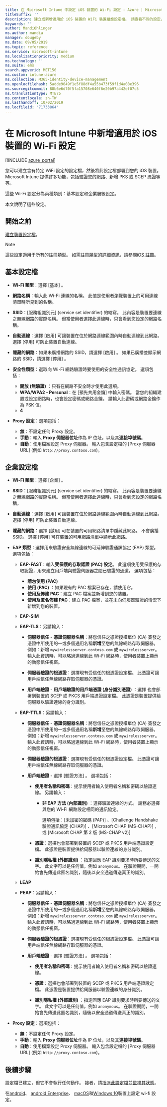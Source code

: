 ```yaml
---
title: 在 Microsoft Intune 中設定 iOS 裝置的 Wi-Fi 設定 - Azure | Microsoft Docs
titleSuffix: ''
description: 建立或新增適用於 iOS 裝置的 WiFi 裝置組態設定檔。 請查看不同的設定，包括在 Microsoft Intune 中新增憑證、選擇 EAP 類型，以及選取驗證方法。
keywords: ''
author: MandiOhlinger
ms.author: mandia
manager: dougeby
ms.date: 09/05/2019
ms.topic: reference
ms.service: microsoft-intune
ms.localizationpriority: medium
ms.technology: ''
ms.suite: ems
search.appverid: MET150
ms.custom: intune-azure
ms.collection: M365-identity-device-management
ms.openlocfilehash: 5adde9049f1e5f88df4a55b473f59f1d4a08e396
ms.sourcegitcommit: 88b6e6d70f5fa15708e640f6e20b97a442ef07c5
ms.translationtype: MTE75
ms.contentlocale: zh-TW
ms.lasthandoff: 10/02/2019
ms.locfileid: "71733864"
---
```

# <a name="add-wi-fi-settings-for-ios-devices-in-microsoft-intune"></a>在 Microsoft Intune 中新增適用於 iOS 裝置的 Wi-Fi 設定

[!INCLUDE [azure_portal](../includes/azure_portal.md)]

您可以建立含有特定 WiFi 設定的設定檔，然後將此設定檔部署到您的 iOS 裝置。 Microsoft Intune 提供許多功能，包括驗證您的網路、新增 PKS 或 SCEP 憑證等等。

這些 Wi-Fi 設定分為兩種類別：基本設定和企業層級設定。

本文說明了這些設定。

## <a name="before-you-begin"></a>開始之前

[建立裝置設定檔](../device-profile-create.md)。

> [!NOTE]
> 這些設定適用于所有的註冊類型。 如需註冊類型的詳細資訊，請參閱[iOS 註冊](../enrollment/ios-enroll.md)。

## <a name="basic-profiles"></a>基本設定檔

- **Wi-Fi 類型**：選擇 [基本]  。
- **網路名稱**：輸入此 Wi-Fi 連線的名稱。 此值是使用者瀏覽裝置上的可用連線清單時所見到的名稱。
- **SSID**：[服務組識別元]  (service set identifier) 的縮寫。 此內容是裝置要連線之無線網路的實際名稱。 但當使用者選擇此連線時，只會看到您設定的網路名稱。
- **自動連線**：選擇 [啟用]  可讓裝置在位於網路連線範圍內時自動連線到此網路。 選擇 [停用]  可防止裝置自動連線。
- **隱藏的網路**：如果未廣播網路的 SSID，請選擇 [啟用]  。 如果已廣播並顯示網路的 SSID，請選擇 [停用]  。
- **安全性類型**：選取向 Wi-Fi 網路驗證時要使用的安全性通訊協定。 選項包括：

  - **開放 (無驗證)** ：只有在網路不安全時才使用此選項。
  - **WPA/WPA2 - Personal**：在 [預先共用金鑰]  中輸入密碼。 當您的組織建置或設定網路時，也會設定密碼或網路金鑰。 請輸入此密碼或網路金鑰作為 PSK 值。
  - **4**

- **Proxy 設定**：選項包括：
  - **無**：不設定任何 Proxy 設定。
  - **手動**：輸入 **Proxy 伺服器位址**作為 IP 位址，以及其**連接埠號碼**。
  - **自動**：使用檔案設定 Proxy 伺服器。 輸入包含設定檔的 [Proxy 伺服器 URL]  (例如 `http://proxy.contoso.com`)。

## <a name="enterprise-profiles"></a>企業設定檔

- **Wi-Fi 類型**：選擇 [企業]  。
- **SSID**：[服務組識別元]  (service set identifier) 的縮寫。 此內容是裝置要連線之無線網路的實際名稱。 但當使用者選擇此連線時，只會看到您設定的網路名稱。
- **自動連線**：選擇 [啟用]  可讓裝置在位於網路連線範圍內時自動連線到此網路。 選擇 [停用]  可防止裝置自動連線。
- **隱藏的網路**：選擇 [啟用]  可在裝置的可用網路清單中隱藏此網路。 不會廣播 SSID。 選擇 [停用]  可在裝置的可用網路清單中顯示此網路。

- **EAP 類型**：選擇用來驗證安全無線連線的可延伸驗證通訊協定 (EAP) 類型。 選項包括：

  - **EAP-FAST**：輸入**受保護的存取認證 (PAC) 設定**。 此選項使用受保護的存取認證，用來建立用戶端與驗證伺服器之間已驗證的通道。 選項包括：
    - **請勿使用 (PAC)**
    - **使用 (PAC)** ：如果現有的 PAC 檔案已存在，請使用它。
    - **使用及佈建 PAC**：建立 PAC 檔案並新增到您的裝置。
    - **使用及匿名佈建 PAC**：建立 PAC 檔案，並在未向伺服器驗證的情況下新增到您的裝置。

  - **EAP-SIM**

  - **EAP-TLS**：另請輸入：

    - **伺服器信任** - **憑證伺服器名稱**：將您信任之憑證授權單位 (CA) 簽發之憑證中所使用的一或多個通用名稱**新增**至您的無線網路存取伺服器。 例如：新增 `mywirelessserver.contoso.com` 或 `mywirelessserver`。 輸入此資訊時，可以略過連線到此 Wi-Fi 網路時，使用者裝置上顯示的動態信任視窗。
    - **伺服器驗證的根憑證**：選擇現有受信任的根憑證設定檔。 此憑證可讓用戶端信任無線網路存取伺服器的憑證。

    - **用戶端驗證** - **用戶端驗證的用戶端憑證 (身分識別憑證)** ：選擇 也會部署到裝置的 SCEP 或 PKCS 用戶端憑證設定檔。 此憑證是裝置提供給伺服器以驗證連線的身分識別。

  - **EAP-TTLS**：另請輸入：

    - **伺服器信任** - **憑證伺服器名稱**：將您信任之憑證授權單位 (CA) 簽發之憑證中所使用的一或多個通用名稱**新增**至您的無線網路存取伺服器。 例如：新增 `mywirelessserver.contoso.com` 或 `mywirelessserver`。 輸入此資訊時，可以略過連線到此 Wi-Fi 網路時，使用者裝置上顯示的動態信任視窗。
    - **伺服器驗證的根憑證**：選擇現有受信任的根憑證設定檔。 此憑證可讓用戶端信任無線網路存取伺服器的憑證。

    - **用戶端驗證** - 選擇 [驗證方法]  。 選項包括：

      - **使用者名稱和密碼**：提示使用者輸入使用者名稱和密碼以驗證連線。 另請輸入：
        - **非 EAP 方法 (內部識別)** ：選擇驗證連線的方式。 請務必選擇與您的 Wi-Fi 網路設定相同的通訊協定。

          選項包括：[未加密的密碼 (PAP)]  、[Challenge Handshake 驗證通訊協定 (CHAP)]  、[Microsoft CHAP (MS-CHAP)]  ，或 [Microsoft CHAP 第 2 版 (MS-CHAP v2)] 

      - **憑證**：選擇也會部署到裝置的 SCEP 或 PKCS 用戶端憑證設定檔。 此憑證是裝置提供給伺服器以驗證連線的身分識別。

      - **識別隱私權 (外部識別)** ：指定回應 EAP 識別要求時所要傳送的文字。 此文字可以是任何值，例如 `anonymous`。 在驗證期間，一開始會先傳送此匿名識別，隨後以安全通道傳送真正的識別。

  - **LEAP**

  - **PEAP**：另請輸入：

    - **伺服器信任** - **憑證伺服器名稱**：將您信任之憑證授權單位 (CA) 簽發之憑證中所使用的一或多個通用名稱**新增**至您的無線網路存取伺服器。 例如：新增 `mywirelessserver.contoso.com` 或 `mywirelessserver`。 輸入此資訊時，可以略過連線到此 Wi-Fi 網路時，使用者裝置上顯示的動態信任視窗。
    - **伺服器驗證的根憑證**：選擇現有受信任的根憑證設定檔。 此憑證可讓用戶端信任無線網路存取伺服器的憑證。

    - **用戶端驗證** - 選擇 [驗證方法]  。 選項包括：

      - **使用者名稱和密碼**：提示使用者輸入使用者名稱和密碼以驗證連線。 

      - **憑證**：選擇也會部署到裝置的 SCEP 或 PKCS 用戶端憑證設定檔。 此憑證是裝置提供給伺服器以驗證連線的身分識別。

      - **識別隱私權 (外部識別)** ：指定回應 EAP 識別要求時所要傳送的文字。 此文字可以是任何值，例如 `anonymous`。 在驗證期間，一開始會先傳送此匿名識別，隨後以安全通道傳送真正的識別。

- **Proxy 設定**：選項包括：
  - **無**：不設定任何 Proxy 設定。
  - **手動**：輸入 **Proxy 伺服器位址**作為 IP 位址，以及其**連接埠號碼**。
  - **自動**：使用檔案設定 Proxy 伺服器。 輸入包含設定檔的 [Proxy 伺服器 URL]  (例如 `http://proxy.contoso.com`)。

## <a name="next-steps"></a>後續步驟

設定檔已建立，但它不會執行任何動作。 接者，請[指派此設定檔](device-profile-assign.md)並[監視其狀態](device-profile-monitor.md)。

在[android](wi-fi-settings-android.md)、 [android Enterprise](wi-fi-settings-android-enterprise.md)、 [macOS](wi-fi-settings-macos.md)和[Windows 10](wi-fi-settings-windows.md)裝置上設定 wi-fi 設定。
